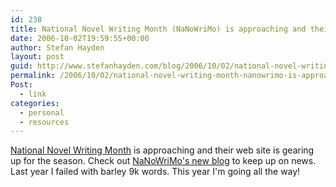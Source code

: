 ```yaml
---
id: 238
title: National Novel Writing Month (NaNoWriMo) is approaching and their web site is gearing up for the season
date: 2006-10-02T19:59:55+00:00
author: Stefan Hayden
layout: post
guid: http://www.stefanhayden.com/blog/2006/10/02/national-novel-writing-month-nanowrimo-is-approaching-and-their-web-site-is-gearing-up-for-the-season/
permalink: /2006/10/02/national-novel-writing-month-nanowrimo-is-approaching-and-their-web-site-is-gearing-up-for-the-season/
Post:
  - link
categories:
  - personal
  - resources
---
```

<p><a href="http://www.nanowrimo.org">National Novel Writing Month</a> is approaching and their web site is gearing up for the season. Check out <a href="http://blog.nanowrimo.org/">NaNoWriMo's new blog</a> to keep up on news. Last year I failed with barley 9k words. This year I'm going all the way!
</p>
